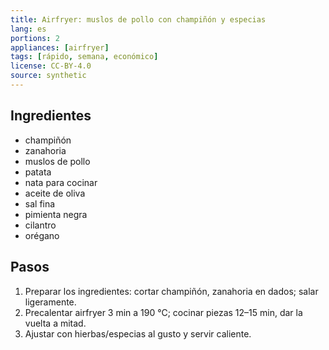 ```yaml
---
title: Airfryer: muslos de pollo con champiñón y especias
lang: es
portions: 2
appliances: [airfryer]
tags: [rápido, semana, económico]
license: CC-BY-4.0
source: synthetic
---
```

## Ingredientes
- champiñón
- zanahoria
- muslos de pollo
- patata
- nata para cocinar
- aceite de oliva
- sal fina
- pimienta negra
- cilantro
- orégano

## Pasos
1. Preparar los ingredientes: cortar champiñón, zanahoria en dados; salar ligeramente.
2. Precalentar airfryer 3 min a 190 °C; cocinar piezas 12–15 min, dar la vuelta a mitad.
3. Ajustar con hierbas/especias al gusto y servir caliente.
